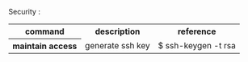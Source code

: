 <table style="width:100%" >

Security :

<tr>
<th>command</th>
<th>description <br /></th>
<th>reference <br /></th>
</tr>

<tr>
<th>maintain access</th>
<td>generate ssh key <br /></td>
<td>$ ssh-keygen -t rsa <br /></td>
</tr>

</table>